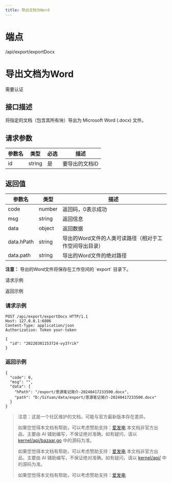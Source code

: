 ```yaml
---
title: 导出文档为Word
---
```

# 端点

/api/export/exportDocx

# 导出文档为Word

需要认证

## 接口描述

将指定的文档（包含其所有块）导出为 Microsoft Word (.docx) 文件。

## 请求参数

| 参数名 | 类型 | 必选 | 描述 |
| --- | --- | --- | --- |
| id | string | 是 | 要导出的文档ID |

## 返回值

| 参数名 | 类型 | 描述 |
| --- | --- | --- |
| code | number | 返回码，0表示成功 |
| msg | string | 返回信息 |
| data | object | 返回数据 |
| data.hPath | string | 导出的Word文件的人类可读路径（相对于工作空间导出目录） |
| data.path | string | 导出的Word文件的绝对路径 |

**注意：** 导出的Word文件将保存在工作空间的 \`export\` 目录下。

请求示例

返回示例

### 请求示例

```
POST /api/export/exportDocx HTTP/1.1
Host: 127.0.0.1:6806
Content-Type: application/json
Authorization: Token your-token

{
  "id": "20220301153724-vy37rik"
}
```

### 返回示例

```
{
  "code": 0,
  "msg": "",
  "data": {
    "hPath": "/export/思源笔记简介-20240417233500.docx",
    "path": "D:/SiYuan/data/export/思源笔记简介-20240417233500.docx"
  }
}
```

> 注意：这是一个社区维护的文档，可能与官方最新版本存在差异。
> 
> 如果您觉得本文档有帮助，可以考虑赞助支持：[爱发电](https://afdian.com/a/leolee9086?tab=feed)
> 本文档非官方出品，主要由 AI 辅助编写，不保证绝对准确。如有疑问，请以 [kernel/api/bazaar.go](https://github.com/siyuan-note/siyuan/blob/master/kernel/api/bazaar.go) 中的源码为准。
> 
> 如果您觉得本文档有帮助，可以考虑赞助支持：[爱发电](https://afdian.com/a/leolee9086?tab=feed)
> 本文档非官方出品，主要由 AI 辅助编写，不保证绝对准确。如有疑问，请以 [kernel/api/](https://github.com/siyuan-note/siyuan/blob/master/kernel/api/) 中的源码为准。
> 
> 如果您觉得本文档有帮助，可以考虑赞助支持：[爱发电](https://afdian.com/a/leolee9086?tab=feed)
